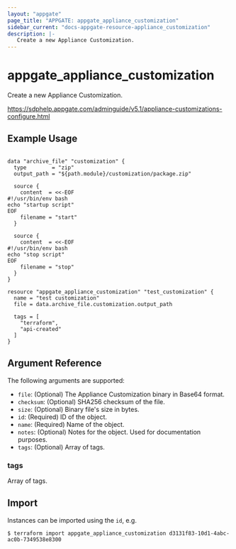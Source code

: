 ```yaml
---
layout: "appgate"
page_title: "APPGATE: appgate_appliance_customization"
sidebar_current: "docs-appgate-resource-appliance_customization"
description: |-
   Create a new Appliance Customization.
---
```


# appgate_appliance_customization

Create a new Appliance Customization.

https://sdphelp.appgate.com/adminguide/v5.1/appliance-customizations-configure.html

## Example Usage

```hcl

data "archive_file" "customization" {
  type        = "zip"
  output_path = "${path.module}/customization/package.zip"

  source {
    content  = <<-EOF
#!/usr/bin/env bash
echo "startup script"
EOF
    filename = "start"
  }

  source {
    content  = <<-EOF
#!/usr/bin/env bash
echo "stop script"
EOF
    filename = "stop"
  }
}

resource "appgate_appliance_customization" "test_customization" {
  name = "test customization"
  file = data.archive_file.customization.output_path

  tags = [
    "terraform",
    "api-created"
  ]
}

```

## Argument Reference

The following arguments are supported:


* `file`: (Optional) The Appliance Customization binary in Base64 format.
* `checksum`: (Optional) SHA256 checksum of the file.
* `size`: (Optional) Binary file's size in bytes.
* `id`: (Required) ID of the object.
* `name`: (Required) Name of the object.
* `notes`: (Optional) Notes for the object. Used for documentation purposes.
* `tags`: (Optional) Array of tags.


### tags
Array of tags.




## Import

Instances can be imported using the `id`, e.g.

```
$ terraform import appgate_appliance_customization d3131f83-10d1-4abc-ac0b-7349538e8300
```
